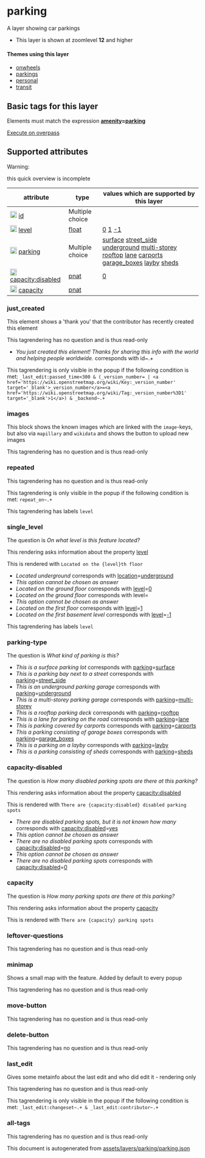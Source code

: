 [//]: # (WARNING: this file is automatically generated. Please find the sources at the bottom and edit those sources)

 parking 
=========





A layer showing car parkings






  - This layer is shown at zoomlevel **12** and higher




#### Themes using this layer 





  - [onwheels](https://mapcomplete.org/onwheels)
  - [parkings](https://mapcomplete.org/parkings)
  - [personal](https://mapcomplete.org/personal)
  - [transit](https://mapcomplete.org/transit)




 Basic tags for this layer 
---------------------------



Elements must match the expression **<a href='https://wiki.openstreetmap.org/wiki/Key:amenity' target='_blank'>amenity</a>=<a href='https://wiki.openstreetmap.org/wiki/Tag:amenity%3Dparking' target='_blank'>parking</a>**

[Execute on overpass](http://overpass-turbo.eu/?Q=%5Bout%3Ajson%5D%5Btimeout%3A90%5D%3B%28%20%20%20%20nwr%5B%22amenity%22%3D%22parking%22%5D%28%7B%7Bbbox%7D%7D%29%3B%0A%29%3Bout%20body%3B%3E%3Bout%20skel%20qt%3B)



 Supported attributes 
----------------------



Warning: 

this quick overview is incomplete



attribute | type | values which are supported by this layer
----------- | ------ | ------------------------------------------
[<img src='https://mapcomplete.org/assets/svg/statistics.svg' height='18px'>](https://taginfo.openstreetmap.org/keys/id#values) [id](https://wiki.openstreetmap.org/wiki/Key:id) | Multiple choice | 
[<img src='https://mapcomplete.org/assets/svg/statistics.svg' height='18px'>](https://taginfo.openstreetmap.org/keys/level#values) [level](https://wiki.openstreetmap.org/wiki/Key:level) | [float](../SpecialInputElements.md#float) | [0](https://wiki.openstreetmap.org/wiki/Tag:level%3D0) [1](https://wiki.openstreetmap.org/wiki/Tag:level%3D1) [-1](https://wiki.openstreetmap.org/wiki/Tag:level%3D-1)
[<img src='https://mapcomplete.org/assets/svg/statistics.svg' height='18px'>](https://taginfo.openstreetmap.org/keys/parking#values) [parking](https://wiki.openstreetmap.org/wiki/Key:parking) | Multiple choice | [surface](https://wiki.openstreetmap.org/wiki/Tag:parking%3Dsurface) [street_side](https://wiki.openstreetmap.org/wiki/Tag:parking%3Dstreet_side) [underground](https://wiki.openstreetmap.org/wiki/Tag:parking%3Dunderground) [multi-storey](https://wiki.openstreetmap.org/wiki/Tag:parking%3Dmulti-storey) [rooftop](https://wiki.openstreetmap.org/wiki/Tag:parking%3Drooftop) [lane](https://wiki.openstreetmap.org/wiki/Tag:parking%3Dlane) [carports](https://wiki.openstreetmap.org/wiki/Tag:parking%3Dcarports) [garage_boxes](https://wiki.openstreetmap.org/wiki/Tag:parking%3Dgarage_boxes) [layby](https://wiki.openstreetmap.org/wiki/Tag:parking%3Dlayby) [sheds](https://wiki.openstreetmap.org/wiki/Tag:parking%3Dsheds)
[<img src='https://mapcomplete.org/assets/svg/statistics.svg' height='18px'>](https://taginfo.openstreetmap.org/keys/capacity:disabled#values) [capacity:disabled](https://wiki.openstreetmap.org/wiki/Key:capacity:disabled) | [pnat](../SpecialInputElements.md#pnat) | [0](https://wiki.openstreetmap.org/wiki/Tag:capacity:disabled%3D0)
[<img src='https://mapcomplete.org/assets/svg/statistics.svg' height='18px'>](https://taginfo.openstreetmap.org/keys/capacity#values) [capacity](https://wiki.openstreetmap.org/wiki/Key:capacity) | [pnat](../SpecialInputElements.md#pnat) | 




### just_created 



This element shows a 'thank you' that the contributor has recently created this element

This tagrendering has no question and is thus read-only





  - *You just created this element! Thanks for sharing this info with the world and helping people worldwide.*  corresponds with  id~.+


This tagrendering is only visible in the popup if the following condition is met: `_last_edit:passed_time<300 & (_version_number= | <a href='https://wiki.openstreetmap.org/wiki/Key:_version_number' target='_blank'>_version_number</a>=<a href='https://wiki.openstreetmap.org/wiki/Tag:_version_number%3D1' target='_blank'>1</a>) & _backend~.+`



### images 



This block shows the known images which are linked with the `image`-keys, but also via `mapillary` and `wikidata` and shows the button to upload new images

This tagrendering has no question and is thus read-only





### repeated 



This tagrendering has no question and is thus read-only



This tagrendering is only visible in the popup if the following condition is met: `repeat_on~.+`

This tagrendering has labels  `level`



### single_level 



The question is  *On what level is this feature located?*

This rendering asks information about the property  [level](https://wiki.openstreetmap.org/wiki/Key:level) 

This is rendered with  `Located on the {level}th floor`





  - *Located underground*  corresponds with  <a href='https://wiki.openstreetmap.org/wiki/Key:location' target='_blank'>location</a>=<a href='https://wiki.openstreetmap.org/wiki/Tag:location%3Dunderground' target='_blank'>underground</a>
  - _This option cannot be chosen as answer_
  - *Located on the ground floor*  corresponds with  <a href='https://wiki.openstreetmap.org/wiki/Key:level' target='_blank'>level</a>=<a href='https://wiki.openstreetmap.org/wiki/Tag:level%3D0' target='_blank'>0</a>
  - *Located on the ground floor*  corresponds with  level=
  - _This option cannot be chosen as answer_
  - *Located on the first floor*  corresponds with  <a href='https://wiki.openstreetmap.org/wiki/Key:level' target='_blank'>level</a>=<a href='https://wiki.openstreetmap.org/wiki/Tag:level%3D1' target='_blank'>1</a>
  - *Located on the first basement level*  corresponds with  <a href='https://wiki.openstreetmap.org/wiki/Key:level' target='_blank'>level</a>=<a href='https://wiki.openstreetmap.org/wiki/Tag:level%3D-1' target='_blank'>-1</a>


This tagrendering has labels  `level`



### parking-type 



The question is  *What kind of parking is this?*





  - *This is a surface parking lot*  corresponds with  <a href='https://wiki.openstreetmap.org/wiki/Key:parking' target='_blank'>parking</a>=<a href='https://wiki.openstreetmap.org/wiki/Tag:parking%3Dsurface' target='_blank'>surface</a>
  - *This is a parking bay next to a street*  corresponds with  <a href='https://wiki.openstreetmap.org/wiki/Key:parking' target='_blank'>parking</a>=<a href='https://wiki.openstreetmap.org/wiki/Tag:parking%3Dstreet_side' target='_blank'>street_side</a>
  - *This is an underground parking garage*  corresponds with  <a href='https://wiki.openstreetmap.org/wiki/Key:parking' target='_blank'>parking</a>=<a href='https://wiki.openstreetmap.org/wiki/Tag:parking%3Dunderground' target='_blank'>underground</a>
  - *This is a multi-storey parking garage*  corresponds with  <a href='https://wiki.openstreetmap.org/wiki/Key:parking' target='_blank'>parking</a>=<a href='https://wiki.openstreetmap.org/wiki/Tag:parking%3Dmulti-storey' target='_blank'>multi-storey</a>
  - *This is a rooftop parking deck*  corresponds with  <a href='https://wiki.openstreetmap.org/wiki/Key:parking' target='_blank'>parking</a>=<a href='https://wiki.openstreetmap.org/wiki/Tag:parking%3Drooftop' target='_blank'>rooftop</a>
  - *This is a lane for parking on the road*  corresponds with  <a href='https://wiki.openstreetmap.org/wiki/Key:parking' target='_blank'>parking</a>=<a href='https://wiki.openstreetmap.org/wiki/Tag:parking%3Dlane' target='_blank'>lane</a>
  - *This is parking covered by carports*  corresponds with  <a href='https://wiki.openstreetmap.org/wiki/Key:parking' target='_blank'>parking</a>=<a href='https://wiki.openstreetmap.org/wiki/Tag:parking%3Dcarports' target='_blank'>carports</a>
  - *This a parking consisting of garage boxes*  corresponds with  <a href='https://wiki.openstreetmap.org/wiki/Key:parking' target='_blank'>parking</a>=<a href='https://wiki.openstreetmap.org/wiki/Tag:parking%3Dgarage_boxes' target='_blank'>garage_boxes</a>
  - *This is a parking on a layby*  corresponds with  <a href='https://wiki.openstreetmap.org/wiki/Key:parking' target='_blank'>parking</a>=<a href='https://wiki.openstreetmap.org/wiki/Tag:parking%3Dlayby' target='_blank'>layby</a>
  - *This is a parking consisting of sheds*  corresponds with  <a href='https://wiki.openstreetmap.org/wiki/Key:parking' target='_blank'>parking</a>=<a href='https://wiki.openstreetmap.org/wiki/Tag:parking%3Dsheds' target='_blank'>sheds</a>




### capacity-disabled 



The question is  *How many disabled parking spots are there at this parking?*

This rendering asks information about the property  [capacity:disabled](https://wiki.openstreetmap.org/wiki/Key:capacity:disabled) 

This is rendered with  `There are {capacity:disabled} disabled parking spots`





  - *There are disabled parking spots, but it is not known how many*  corresponds with  <a href='https://wiki.openstreetmap.org/wiki/Key:capacity:disabled' target='_blank'>capacity:disabled</a>=<a href='https://wiki.openstreetmap.org/wiki/Tag:capacity:disabled%3Dyes' target='_blank'>yes</a>
  - _This option cannot be chosen as answer_
  - *There are no disabled parking spots*  corresponds with  <a href='https://wiki.openstreetmap.org/wiki/Key:capacity:disabled' target='_blank'>capacity:disabled</a>=<a href='https://wiki.openstreetmap.org/wiki/Tag:capacity:disabled%3Dno' target='_blank'>no</a>
  - _This option cannot be chosen as answer_
  - *There are no disabled parking spots*  corresponds with  <a href='https://wiki.openstreetmap.org/wiki/Key:capacity:disabled' target='_blank'>capacity:disabled</a>=<a href='https://wiki.openstreetmap.org/wiki/Tag:capacity:disabled%3D0' target='_blank'>0</a>




### capacity 



The question is  *How many parking spots are there at this parking?*

This rendering asks information about the property  [capacity](https://wiki.openstreetmap.org/wiki/Key:capacity) 

This is rendered with  `There are {capacity} parking spots`





### leftover-questions 



This tagrendering has no question and is thus read-only





### minimap 



Shows a small map with the feature. Added by default to every popup

This tagrendering has no question and is thus read-only





### move-button 



This tagrendering has no question and is thus read-only





### delete-button 



This tagrendering has no question and is thus read-only





### last_edit 



Gives some metainfo about the last edit and who did edit it - rendering only

This tagrendering has no question and is thus read-only



This tagrendering is only visible in the popup if the following condition is met: `_last_edit:changeset~.+ & _last_edit:contributor~.+`



### all-tags 



This tagrendering has no question and is thus read-only

 

This document is autogenerated from [assets/layers/parking/parking.json](https://github.com/pietervdvn/MapComplete/blob/develop/assets/layers/parking/parking.json)
